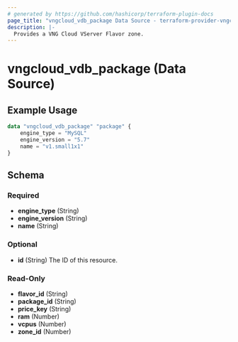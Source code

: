 ```yaml
---
# generated by https://github.com/hashicorp/terraform-plugin-docs
page_title: "vngcloud_vdb_package Data Source - terraform-provider-vngcloud"
description: |-
  Provides a VNG Cloud VServer Flavor zone.
---
```


# vngcloud_vdb_package (Data Source)



## Example Usage

```terraform
data "vngcloud_vdb_package" "package" {
    engine_type = "MySQL"
    engine_version = "5.7"
    name = "v1.small1x1"
}
```

<!-- schema generated by tfplugindocs -->
## Schema

### Required

- **engine_type** (String)
- **engine_version** (String)
- **name** (String)

### Optional

- **id** (String) The ID of this resource.

### Read-Only

- **flavor_id** (String)
- **package_id** (String)
- **price_key** (String)
- **ram** (Number)
- **vcpus** (Number)
- **zone_id** (Number)




